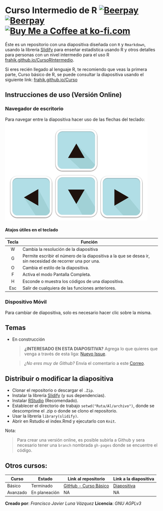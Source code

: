 # Curso Intermedio de R [![Beerpay](https://beerpay.io/frahik/CursoRIntermedio/badge.svg?style=flat-square)](https://beerpay.io/frahik/CursoRIntermedio) [![Beerpay](https://beerpay.io/frahik/CursoRIntermedio/make-wish.svg)](https://beerpay.io/frahik/CursoRIntermedio)  <a href='https://ko-fi.com/A465OV9' target='_blank'><img height='36' style='border:0px;height:36px;' src='https://az743702.vo.msecnd.net/cdn/kofi2.png?v=0' border='0' alt='Buy Me a Coffee at ko-fi.com' /></a>

Éste es un repositorio con una diapositiva diseñada con `R` y  `Rmarkdown`, usando la librería [Slidify](https://github.com/ramnathv/slidify/) para enseñar estadística usando R y otros detalles para personas con un nivel intermedio para el uso R [frahik.github.io/CursoRIntermedio](https://frahik.github.io/CursoRIntermedio).

Si eres recién llegado al lenguaje R, te recomiendo que veas la primera parte, Curso básico de R, se puede consultar la diapositiva usando el siguiente link: [frahik.github.io/Curso](https://frahik.github.io/Curso)

## Instrucciones de uso (Versión Online)

### Navegador de escritorio
Para navegar entre la diapositiva hacer uso de las flechas del teclado:
![Teclado](assets/img/instruction_1.png)

#### Atajos útiles en el teclado

| Tecla | Función |
|:-----:|---------|
|   W   | Cambia la resolución de la diapositiva |
|   G   | Permite escribir el número de la diapositiva a la que se desea ir, sin necesidad de recorrer una por una.  |
|   O   | Cambia el estilo de la diapositiva. |
|   F   | Activa el modo Pantalla Completa.  |
|   H   | Esconde o muestra los códigos de una diapositiva.  |
| Esc   | Salir de cualquiera de las funciones anteriores. |

### Dispositivo Móvil

Para cambiar de diapositiva, solo es necesario hacer clic sobre la misma.

## Temas

- En construcción

  > **¿INTERESADO EN ESTA DIAPOSITIVA?**
  > Agrega lo que quieres que venga a través de esta liga: [Nuevo Issue](https://github.com/frahik/CursoRIntermedio/issues/new).

  > _¿No eres muy de Github?_
  > Envía el comentario a este [Correo](mailto:frahik@gmail.com).

## Distribuir o modificar la diapositiva

- Clonar el repositorio o descargar el `.Zip`.
- Instalar la librería [Slidify](https://github.com/ramnathv/slidify/) (y sus dependencias).
- Instalar [RStudio](https://www.rstudio.com/) (Recomendado).
- Establecer el directorio de trabajo `setwd("Ruta/Al/archivo")`, donde se descomprime el .zip o donde se clono el repositorio.
- Usar la librería `library(slidify)`.
- Abrir en Rstudio el index.Rmd y ejecutarlo con `Knit`.

Nota:

> Para crear una versión online, es posible subirla a Github y sera necesario tener una `branch` nombrada `gh-pages` donde se encuentre el código.

## Otros cursos:

|   Curso   |     Estado       |    Link al repositorio |   Link a la diapositiva |
|-----------|------------------|------------------------|-------------------------|
| Básico    |   Terminado      |[GitHub - Curso Básico](https://github.com/frahik/CursoRIntermedio)| [Diapositiva](http://frahik.github.io/CursoRIntermedio) |
| Avanzado  | En planeación    |      NA                |       NA                |

**Creado por**: _Francisco Javier Luna Vázquez_
**Licencia**: _GNU AGPLv3_
